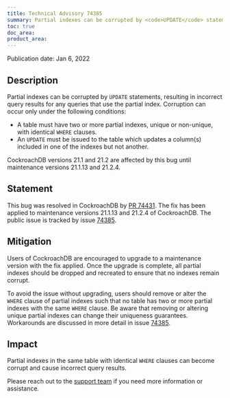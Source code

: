 ```yaml
---
title: Technical Advisory 74385
summary: Partial indexes can be corrupted by <code>UPDATE</code> statements, resulting in incorrect query results for any queries that use the partial index
toc: true
doc_area: 
product_area: 
---
```


Publication date: Jan 6, 2022

## Description

Partial indexes can be corrupted by `UPDATE` statements, resulting in incorrect query results for any queries that use the partial index. Corruption can occur only under the following conditions:

- A table must have two or more partial indexes, unique or non-unique, with identical `WHERE` clauses.
- An `UPDATE` must be issued to the table which updates a column(s) included in one of the indexes but not another.

CockroachDB versions 21.1 and 21.2 are affected by this bug until maintenance versions 21.1.13 and 21.2.4.


## Statement

This bug was resolved in CockroachDB by [PR 74431](https://github.com/cockroachdb/cockroach/pull/74431).
The fix has been applied to maintenance versions 21.1.13 and 21.2.4 of CockroachDB.
The public issue is tracked by issue [74385](https://github.com/cockroachdb/cockroach/issues/74385).

## Mitigation

Users of CockroachDB are encouraged to upgrade to a maintenance version with the fix applied. Once the upgrade is complete, all partial indexes should be dropped and recreated to ensure that no indexes remain corrupt.

To avoid the issue without upgrading, users should remove or alter the `WHERE` clause of partial indexes such that no table has two or more partial indexes with the same `WHERE` clause. Be aware that removing or altering unique partial indexes can change their uniqueness guarantees. Workarounds are discussed in more detail in issue [74385](https://github.com/cockroachdb/cockroach/issues/74385).

## Impact

Partial indexes in the same table with identical `WHERE` clauses can become corrupt and cause incorrect query results.

Please reach out to the [support team](https://support.cockroachlabs.com/) if you need more information or assistance.
